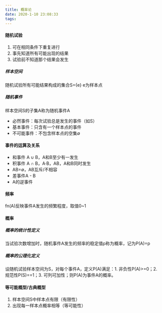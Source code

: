 ```yaml
---
title: 概率论
date: 2020-1-10 23:08:33
tags:
---
```


#### 随机试验

1. 可在相同条件下重复进行
2. 事先知道所有可能出现的结果
3. 试验前不知道那个结果会发生

##### 样本空间

随机试验所有可能结果构成的集合S={e}    e为样本点

##### 随机事件

样本空间S的子集A称为随机事件A

- 必然事件：每次试验总是发生的事件（如S）
- 基本事件：只含有一个样本点的事件
- 不可能事件：不包含样本点的空集∅

#### 事件的运算及关系

- 和事件 A ∪ B，A和B至少有一发生
- 积事件 A ∩ B，A·B，AB，A和B同时发生
- AB=∅，AB互斥/不相容
- 差事件A - B
- A的逆事件


#### 频率

fn(A)反映事件A发生的频繁程度，取值0~1

#### 概率

##### 概率的统计性定义

当试验次数增加时，随机事件A发生的频率的稳定值p称为概率，记为P(A)=p

##### 概率的公理化定义

设随机试验样本空间为S，对每个事件A，定义P(A)满足：1. 非负性P(A)>=0；2. 规范性P(S)==1；3. 可列可加性；则P(A)为事件A的概率。

#### 等可能概型/古典概型

1. 样本空间S中样本点有限（有限性）
2. 出现每一样本点概率相等（等可能性）

